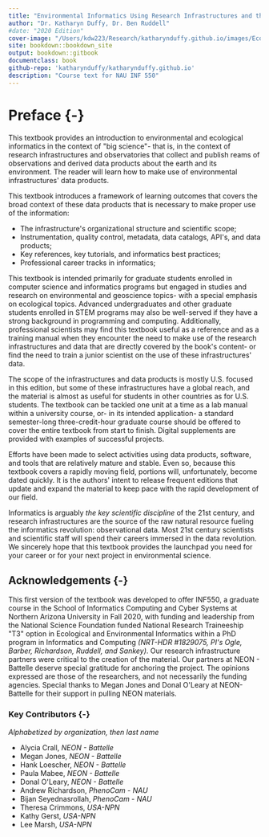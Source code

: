 ```yaml
--- 
title: "Environmental Informatics Using Research Infrastructures and their Data"
author: "Dr. Katharyn Duffy, Dr. Ben Ruddell"
#date: "2020 Edition"
cover-image: "/Users/kdw223/Research/katharynduffy.github.io/images/EcoInfo4.png"
site: bookdown::bookdown_site
output: bookdown::gitbook
documentclass: book
github-repo: 'katharynduffy/katharynduffy.github.io'
description: "Course text for NAU INF 550"
---
```


# Preface {-}

This textbook provides an introduction to environmental and ecological informatics in the context of "big science"- that is, in the context of research infrastructures and observatories that collect and publish reams of observations and derived data products about the earth and its environment. The reader will learn how to make use of environmental infrastructures' data products. 

This textbook introduces a framework of learning outcomes that covers the broad context of these data products that is necessary to make proper use of the information: 

  * The infrastructure's organizational structure and scientific scope;
  * Instrumentation, quality control, metadata, data catalogs, API's, and data products;
  * Key references, key tutorials, and informatics best practices;
  * Professional career tracks in informatics;
  
This textbook is intended primarily for graduate students enrolled in computer science and informatics programs but engaged in studies and research on environmental and geoscience topics- with a special emphasis on ecological topics. Advanced undergraduates and other graduate students enrolled in STEM programs may also be well-served if they have a strong background in programming and computing. Additionally, professional scientists may find this textbook useful as a reference and as a training manual when they encounter the need to make use of the research infrastructures and data that are directly covered by the book's content- or find the need to train a junior scientist on the use of these infrastructures' data.  

The scope of the infrastructures and data products is mostly U.S. focused in this edition, but some of these infrastructures have a global reach, and the material is almost as useful for students in other countries as for U.S. students. The textbook can be tackled one unit at a time as a lab manual within a university course, or- in its intended application- a standard semester-long three-credit-hour graduate course should be offered to cover the entire textbook from start to finish. Digital supplements are provided with examples of successful projects. 

Efforts have been made to select activities using data products, software, and tools that are relatively mature and stable. Even so, because this textbook covers a rapidly moving field, portions will, unfortunately, become dated quickly. It is the authors' intent to release frequent editions that update and expand the material to keep pace with the rapid development of our field.

Informatics is arguably *the key scientific discipline* of the 21st century, and research infrastructures are the source of the raw natural resource fueling the informatics revolution: observational data. Most 21st century scientists and scientific staff will spend their careers immersed in the data revolution. We sincerely hope that this textbook provides the launchpad you need for your career or for your next project in environmental science.


## Acknowledgements {-}

This first version of the textbook was developed to offer INF550, a graduate course in the School of Informatics Computing and Cyber Systems at Northern Arizona University in Fall 2020, with funding and leadership from the National Science Foundation funded National Research Traineeship "T3" option in Ecological and Environmental Informatics within a PhD program in Informatics and Computing *(NRT-HDR #1829075, PI's Ogle, Barber, Richardson, Ruddell, and Sankey)*. Our research infrastructure partners were critical to the creation of the material. Our partners at NEON - Battelle deserve special gratitude for anchoring the project. The opinions expressed are those of the researchers, and not necessarily the funding agencies.  Special thanks to Megan Jones and Donal O'Leary at NEON-Battelle for their support in pulling NEON materials. 

### Key Contributors {-}

*Alphabetized by organization, then last name*

* Alycia Crall, *NEON - Battelle*
* Megan Jones, *NEON - Battelle*
* Hank Loescher, *NEON - Battelle*
* Paula Mabee, *NEON - Battelle*
* Donal O'Leary, *NEON - Battelle*
* Andrew Richardson,  *PhenoCam - NAU*
* Bijan Seyednasrollah,  *PhenoCam - NAU*
* Theresa Crimmons, *USA-NPN*
* Kathy Gerst, *USA-NPN*
* Lee Marsh,  *USA-NPN*


